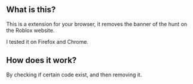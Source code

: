 <h2>What is this?</h2>
This is a extension for your browser, it removes the banner of the hunt on the Roblox website.

I tested it on Firefox and Chrome.

<h2>How does it work?</h2>
By checking if certain code exist, and then removing it.
